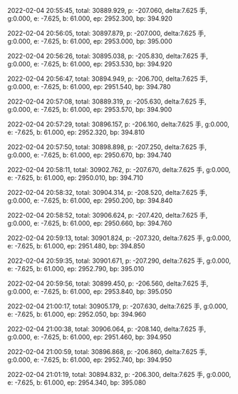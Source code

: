 2022-02-04 20:55:45, total: 30889.929, p: -207.060, delta:7.625 手, g:0.000, e: -7.625, b: 61.000, ep: 2952.300, bp: 394.920

2022-02-04 20:56:05, total: 30897.879, p: -207.000, delta:7.625 手, g:0.000, e: -7.625, b: 61.000, ep: 2953.000, bp: 395.000

2022-02-04 20:56:26, total: 30895.038, p: -205.830, delta:7.625 手, g:0.000, e: -7.625, b: 61.000, ep: 2953.530, bp: 394.920

2022-02-04 20:56:47, total: 30894.949, p: -206.700, delta:7.625 手, g:0.000, e: -7.625, b: 61.000, ep: 2951.540, bp: 394.780

2022-02-04 20:57:08, total: 30889.319, p: -205.630, delta:7.625 手, g:0.000, e: -7.625, b: 61.000, ep: 2953.570, bp: 394.900

2022-02-04 20:57:29, total: 30896.157, p: -206.160, delta:7.625 手, g:0.000, e: -7.625, b: 61.000, ep: 2952.320, bp: 394.810

2022-02-04 20:57:50, total: 30898.898, p: -207.250, delta:7.625 手, g:0.000, e: -7.625, b: 61.000, ep: 2950.670, bp: 394.740

2022-02-04 20:58:11, total: 30902.762, p: -207.670, delta:7.625 手, g:0.000, e: -7.625, b: 61.000, ep: 2950.010, bp: 394.710

2022-02-04 20:58:32, total: 30904.314, p: -208.520, delta:7.625 手, g:0.000, e: -7.625, b: 61.000, ep: 2950.200, bp: 394.840

2022-02-04 20:58:52, total: 30906.624, p: -207.420, delta:7.625 手, g:0.000, e: -7.625, b: 61.000, ep: 2950.660, bp: 394.760

2022-02-04 20:59:13, total: 30901.824, p: -207.320, delta:7.625 手, g:0.000, e: -7.625, b: 61.000, ep: 2951.480, bp: 394.850

2022-02-04 20:59:35, total: 30901.671, p: -207.290, delta:7.625 手, g:0.000, e: -7.625, b: 61.000, ep: 2952.790, bp: 395.010

2022-02-04 20:59:56, total: 30899.450, p: -206.560, delta:7.625 手, g:0.000, e: -7.625, b: 61.000, ep: 2953.840, bp: 395.050

2022-02-04 21:00:17, total: 30905.179, p: -207.630, delta:7.625 手, g:0.000, e: -7.625, b: 61.000, ep: 2952.050, bp: 394.960

2022-02-04 21:00:38, total: 30906.064, p: -208.140, delta:7.625 手, g:0.000, e: -7.625, b: 61.000, ep: 2951.460, bp: 394.950

2022-02-04 21:00:59, total: 30896.868, p: -206.860, delta:7.625 手, g:0.000, e: -7.625, b: 61.000, ep: 2952.740, bp: 394.950

2022-02-04 21:01:19, total: 30894.832, p: -206.300, delta:7.625 手, g:0.000, e: -7.625, b: 61.000, ep: 2954.340, bp: 395.080